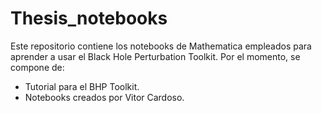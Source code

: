 # Thesis_notebooks

Este repositorio contiene los notebooks de Mathematica empleados para aprender a usar el Black Hole Perturbation Toolkit. Por el momento, se compone de:
- Tutorial para el BHP Toolkit.
- Notebooks creados por Vitor Cardoso.
